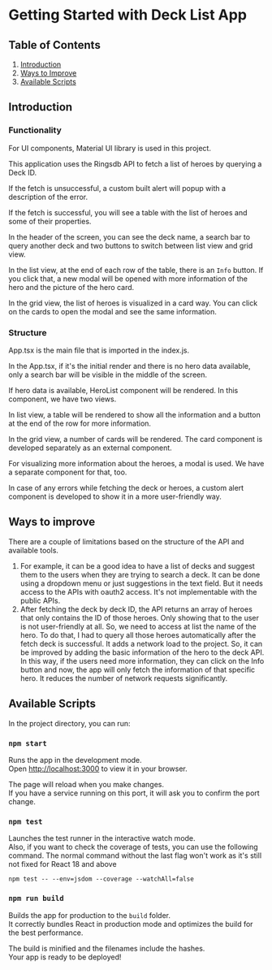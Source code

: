 # Getting Started with Deck List App
## Table of Contents
1. [Introduction](#Introduction)
2. [Ways to Improve](#ways-to-improve)
3. [Available Scripts](#available-scripts)

## Introduction

### Functionality
For UI components, Material UI library is used in this project.

This application uses the Ringsdb API to fetch a list of heroes by querying a Deck ID.

If the fetch is unsuccessful, a custom built alert will popup with a description of the error. 

If the fetch is successful, you will see a table with the list of heroes and some of their properties.

In the header of the screen, you can see the deck name, a search bar to query another deck and two buttons to switch between
list view and grid view.

In the list view, at the end of each row of the table, there is an `Info` button. If you click that, a new modal will be
opened with more information of the hero and the picture of the hero card.

In the grid view, the list of heroes is visualized in a card way. You can click on the cards to open the modal and see the same information.

### Structure

App.tsx is the main file that is imported in the index.js.

In the App.tsx, if it's the initial render and there is no hero data available, only a search bar will be visible in the middle of the screen.

If hero data is available, HeroList component will be rendered. In this component, we have two views. 

In list view, a table will be rendered to show all the information and a button at the end of the row for more information.

In the grid view, a number of cards will be rendered. The card component is developed separately as an external component.

For visualizing more information about the heroes, a modal is used. We have a separate component for that, too.

In case of any errors while fetching the deck or heroes, a custom alert component is developed to show it in a more user-friendly way.

## Ways to improve

There are a couple of limitations based on the structure of the API and available tools.

1. For example, it can be a good idea to have a list of decks and suggest them to the users when they are trying to search a deck.
It can be done using a dropdown menu or just suggestions in the text field. But it needs access to the APIs with oauth2 access. It's not implementable with the public APIs.
2. After fetching the deck by deck ID, the API returns an array of heroes that only contains the ID of those heroes. Only showing that to the user is not user-friendly at all. So, we need to access at list the name of the hero. To do that, I had to query all those heroes automatically after the fetch deck is successful. It adds a network load to the project. So, it can be improved by adding the basic information of the hero to the deck API. In this way, if the users need more information, they can click on the Info button and now, the app will only fetch the information of that specific hero. It reduces the number of network requests significantly.  

## Available Scripts

In the project directory, you can run:

### `npm start`

Runs the app in the development mode.\
Open [http://localhost:3000](http://localhost:3000) to view it in your browser.

The page will reload when you make changes.\
If you have a service running on this port, it will ask you to confirm the port change.

### `npm test`

Launches the test runner in the interactive watch mode.\
Also, if you want to check the coverage of tests, you can use the following command. The normal command without the last flag won't work as it's still not fixed for React 18 and above

`npm test -- --env=jsdom --coverage --watchAll=false`
### `npm run build`

Builds the app for production to the `build` folder.\
It correctly bundles React in production mode and optimizes the build for the best performance.

The build is minified and the filenames include the hashes.\
Your app is ready to be deployed!

